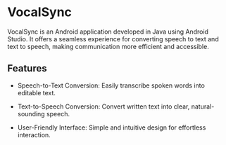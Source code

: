 # VocalSync

VocalSync is an Android application developed in Java using Android Studio. It offers a seamless experience for converting speech to text and text to speech, making communication more efficient and accessible.

## Features

- Speech-to-Text Conversion: Easily transcribe spoken words into editable text.

- Text-to-Speech Conversion: Convert written text into clear, natural-sounding speech.

- User-Friendly Interface: Simple and intuitive design for effortless interaction.
